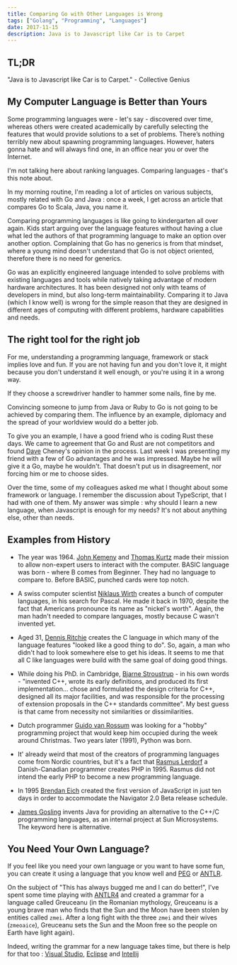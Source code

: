 ```yaml
---
title: Comparing Go with Other Languages is Wrong
tags: ["Golang", "Programming", "Languages"]
date: 2017-11-15
description: Java is to Javascript like Car is to Carpet
---
```


## TL;DR

"Java is to Javascript like Car is to Carpet." - Collective Genius

## My Computer Language is Better than Yours

Some programming languages were - let's say - discovered over time, whereas others were created academically by carefully selecting the features that would provide solutions to a set of problems. There’s nothing terribly new about spawning programming languages. However, haters gonna hate and will always find one, in an office near you or over the Internet.

I'm not talking here about ranking languages. Comparing languages - that's this note about.

In my morning routine, I'm reading a lot of articles on various subjects, mostly related with Go and Java : once a week, I get across an article that compares Go to Scala, Java, you name it.

Comparing programming languages is like going to kindergarten all over again. Kids start arguing over the language features without having a clue what led the authors of that programming language to make an option over another option. Complaining that Go has no generics is from that mindset, where a young mind doesn't understand that Go is not object oriented, therefore there is no need for generics.

Go was an explicitly engineered language intended to solve problems with existing languages and tools while natively taking advantage of modern hardware architectures. It has been designed not only with teams of developers in mind, but also long-term maintainability. Comparing it to Java (which I know well) is wrong for the simple reason that they are designed in different ages of computing with different problems, hardware capabilities and needs.

## The right tool for the right job

For me, understanding a programming language, framework or stack implies love and fun. If you are not having fun and you don't love it, it might because you don't understand it well enough, or you're using it in a wrong way.

If they choose a screwdriver handler to hammer some nails, fine by me.

Convincing someone to jump from Java or Ruby to Go is not going to be achieved by comparing them. The influence by an example, diplomacy and the spread of your worldview would do a better job.

To give you an example, I have a good friend who is coding Rust these days. We came to agreement that Go and Rust are not competitors and found [Dave](https://dave.cheney.net/2015/07/02/why-go-and-rust-are-not-competitors) Cheney's opinion in the process. Last week I was presenting my friend with a few of Go advantages and he was impressed. Maybe he will give it a Go, maybe he wouldn't. That doesn't put us in disagreement, nor forcing him or me to choose sides.

Over the time, some of my colleagues asked me what I thought about some framework or language. I remember the discussion about TypeScript, that I had with one of them. My answer was simple : why should I learn a new language, when Javascript is enough for my needs? It's not about anything else, other than needs.

## Examples from History

* The year was 1964. [John Kemeny](https://en.wikipedia.org/wiki/John_G._Kemeny) and [Thomas Kurtz](https://en.wikipedia.org/wiki/Thomas_E._Kurtz) made their mission to allow non-expert users to interact with the computer. BASIC language was born - where B comes from Beginner. They had no language to compare to. Before BASIC, punched cards were top notch.

* A swiss computer scientist [Niklaus Wirth](https://en.wikipedia.org/wiki/Niklaus_Wirth) creates a bunch of computer languages, in his search for Pascal. He made it back in 1970, despite the fact that Americans pronounce its name as "nickel's worth". Again, the man hadn't needed to compare languages, mostly because C wasn't invented yet.

* Aged 31, [Dennis Ritchie](https://en.wikipedia.org/wiki/Dennis_Ritchie) creates the C language in which many of the language features "looked like a good thing to do". So, again, a man who didn't had to look somewhere else to get his ideas. It seems to me that all C like languages were build with the same goal of doing good things.

* While doing his PhD. in Cambridge, [Bjarne Stroustrup](https://en.wikipedia.org/wiki/Bjarne_Stroustrup) - in his own words - "invented C++, wrote its early definitions, and produced its first implementation... chose and formulated the design criteria for C++, designed all its major facilities, and was responsible for the processing of extension proposals in the C++ standards committee". My best guess is that came from necessity not similarities or dissimilarities.

* Dutch programmer [Guido van Rossum](https://en.wikipedia.org/wiki/Guido_van_Rossum) was looking for a "hobby" programming project that would keep him occupied during the week around Christmas. Two years later (1991), Python was born.

* It' already weird that most of the creators of programming languages come from Nordic countries, but it's a fact that [Rasmus Lerdorf](https://en.wikipedia.org/wiki/Rasmus_Lerdorf) a Danish-Canadian programmer creates PHP in 1995. Rasmus  did not intend the early PHP to become a new programming language.

* In 1995 [Brendan Eich](https://en.wikipedia.org/wiki/Brendan_Eich) created the first version of JavaScript in just ten days in order to accommodate the Navigator 2.0 Beta release schedule.

* [James Gosling](https://en.wikipedia.org/wiki/James_Gosling) invents Java for providing an alternative to the C++/C programming languages, as an internal project at Sun Microsystems. The keyword here is alternative.

## You Need Your Own Language?

If you feel like you need your own language or you want to have some fun, you can create it using a language that you know well and [PEG](https://en.wikipedia.org/wiki/Parsing_expression_grammar) or [ANTLR](https://en.wikipedia.org/wiki/ANTLR).

On the subject of "This has always bugged me and I can do better!", I've spent some time playing with [ANTLR4](https://github.com/antlr/antlr4) and created a grammar for a language called Greuceanu (in the Romanian mythology, Greuceanu is a young brave man who finds that the Sun and the Moon have been stolen by entities called `zmei`. After a long fight with the three `zmei` and their wives (`zmeoaice`), Greuceanu sets the Sun and the Moon free so the people on Earth have light again).

Indeed, writing the grammar for a new language takes time, but there is help for that too : [Visual Studio](https://marketplace.visualstudio.com/items?itemName=SamHarwell.ANTLRLanguageSupport), [Eclipse](https://marketplace.eclipse.org/content/antlr-4-ide) and [Intellij](https://plugins.jetbrains.com/plugin/7358-antlr-v4-grammar-plugin)

